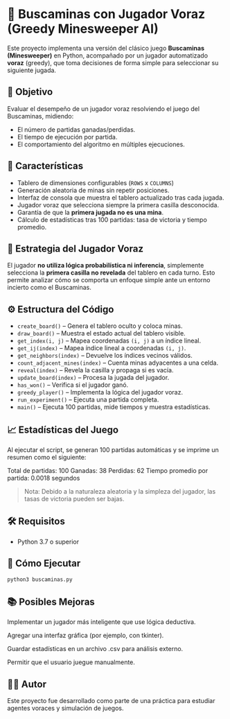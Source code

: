 # 🧠 Buscaminas con Jugador Voraz (Greedy Minesweeper AI)

Este proyecto implementa una versión del clásico juego **Buscaminas (Minesweeper)** en Python, acompañado por un jugador automatizado **voraz** (greedy), que toma decisiones de forma simple para seleccionar su siguiente jugada.

## 🎯 Objetivo

Evaluar el desempeño de un jugador voraz resolviendo el juego del Buscaminas, midiendo:
- El número de partidas ganadas/perdidas.
- El tiempo de ejecución por partida.
- El comportamiento del algoritmo en múltiples ejecuciones.

## 📌 Características

- Tablero de dimensiones configurables (`ROWS` x `COLUMNS`)
- Generación aleatoria de minas sin repetir posiciones.
- Interfaz de consola que muestra el tablero actualizado tras cada jugada.
- Jugador voraz que selecciona siempre la primera casilla desconocida.
- Garantía de que la **primera jugada no es una mina**.
- Cálculo de estadísticas tras 100 partidas: tasa de victoria y tiempo promedio.

## 🧠 Estrategia del Jugador Voraz

El jugador **no utiliza lógica probabilística ni inferencia**, simplemente selecciona la **primera casilla no revelada** del tablero en cada turno. Esto permite analizar cómo se comporta un enfoque simple ante un entorno incierto como el Buscaminas.

## ⚙️ Estructura del Código

- `create_board()` – Genera el tablero oculto y coloca minas.
- `draw_board()` – Muestra el estado actual del tablero visible.
- `get_index(i, j)` – Mapea coordenadas `(i, j)` a un índice lineal.
- `get_ij(index)` – Mapea índice lineal a coordenadas `(i, j)`.
- `get_neighbors(index)` – Devuelve los índices vecinos válidos.
- `count_adjacent_mines(index)` – Cuenta minas adyacentes a una celda.
- `reveal(index)` – Revela la casilla y propaga si es vacía.
- `update_board(index)` – Procesa la jugada del jugador.
- `has_won()` – Verifica si el jugador ganó.
- `greedy_player()` – Implementa la lógica del jugador voraz.
- `run_experiment()` – Ejecuta una partida completa.
- `main()` – Ejecuta 100 partidas, mide tiempos y muestra estadísticas.

## 📈 Estadísticas del Juego

Al ejecutar el script, se generan 100 partidas automáticas y se imprime un resumen como el siguiente:

Total de partidas: 100
Ganadas: 38
Perdidas: 62
Tiempo promedio por partida: 0.0018 segundos


> Nota: Debido a la naturaleza aleatoria y la simpleza del jugador, las tasas de victoria pueden ser bajas.

## 🛠️ Requisitos

- Python 3.7 o superior

## 🚀 Cómo Ejecutar

```bash
python3 buscaminas.py
```

## 📚 Posibles Mejoras
Implementar un jugador más inteligente que use lógica deductiva.

Agregar una interfaz gráfica (por ejemplo, con tkinter).

Guardar estadísticas en un archivo .csv para análisis externo.

Permitir que el usuario juegue manualmente.

## 👨‍💻 Autor
Este proyecto fue desarrollado como parte de una práctica para estudiar agentes voraces y simulación de juegos.
